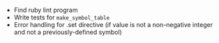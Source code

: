 - Find ruby lint program
- Write tests for `make_symbol_table`
- Error handling for .set directive (if value is not a non-negative
  integer and not a previously-defined symbol)

